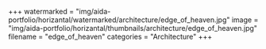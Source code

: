 +++
watermarked = "img/aida-portfolio/horizantal/watermarked/architecture/edge_of_heaven.jpg"
image = "img/aida-portfolio/horizantal/thumbnails/architecture/edge_of_heaven.jpg"
filename = "edge_of_heaven"
categories = "Architecture"
+++
